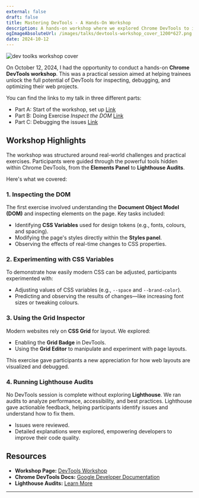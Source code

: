```yaml
---
external: false
draft: false
title: Mastering DevTools - A Hands-On Workshop
description: A hands-on workshop where we explored Chrome DevTools to inspect, debug, and improve web development workflows.
ogImageAbsoluteUrl: /images/talks/devtools-workshop_cover_1200*627.png
date: 2024-10-12
---
```


![dev toolks workshop cover](/images/talks/devtools-workshop_cover_1200*627.png)

On October 12, 2024, I had the opportunity to conduct a hands-on **Chrome DevTools workshop**. This was a practical session aimed at helping trainees unlock the full potential of DevTools for inspecting, debugging, and optimizing their web projects.

You can find the links to my talk in three different parts:
- Part A: Start of the workshop, set up [Link](https://drive.google.com/file/d/16sNxHGpoxLfWpHdZsN-9ps9Z5OjGIfoJ/view?usp=sharing)
- Part B: Doing Exercise *Inspect the DOM* [Link](https://drive.google.com/file/d/1F-64VMt5pVFcnz9y9IE3r0W1_fSQDAgL/view?usp=drive_link)
- Part C: Debugging the issues [Link](https://drive.google.com/file/d/1KkTRHRR6KJZj_CndKu95PZ2G2QpOsCN2/view?usp=drive_link)

## Workshop Highlights

The workshop was structured around real-world challenges and practical exercises. Participants were guided through the powerful tools hidden within Chrome DevTools, from the **Elements Panel** to **Lighthouse Audits**.

Here's what we covered:

### 1. Inspecting the DOM

The first exercise involved understanding the **Document Object Model (DOM)** and inspecting elements on the page. Key tasks included:

- Identifying **CSS Variables** used for design tokens (e.g., fonts, colours, and spacing).
- Modifying the page's styles directly within the **Styles panel**.
- Observing the effects of real-time changes to CSS properties.

### 2. Experimenting with CSS Variables

To demonstrate how easily modern CSS can be adjusted, participants experimented with:

- Adjusting values of CSS variables (e.g., `--space` and `--brand-color`).
- Predicting and observing the results of changes—like increasing font sizes or tweaking colours.

### 3. Using the Grid Inspector

Modern websites rely on **CSS Grid** for layout. We explored:

- Enabling the **Grid Badge** in DevTools.
- Using the **Grid Editor** to manipulate and experiment with page layouts.

This exercise gave participants a new appreciation for how web layouts are visualized and debugged.

### 4. Running Lighthouse Audits

No DevTools session is complete without exploring **Lighthouse**. We ran audits to analyze performance, accessibility, and best practices. Lighthouse gave actionable feedback, helping participants identify issues and understand how to fix them.

- Issues were reviewed.
- Detailed explanations were explored, empowering developers to improve their code quality.

## Resources

- **Workshop Page:** [DevTools Workshop](http://cyf-workshop.netlify.app/devtools/)
- **Chrome DevTools Docs:** [Google Developer Documentation](https://developer.chrome.com/docs/devtools/)
- **Lighthouse Audits:** [Learn More](https://developer.chrome.com/docs/lighthouse/)

---